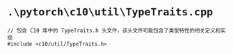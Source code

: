 # `.\pytorch\c10\util\TypeTraits.cpp`

```
// 包含 C10 库中的 TypeTraits.h 头文件，该头文件可能包含了类型特性的相关定义和实现
#include <c10/util/TypeTraits.h>
```